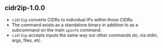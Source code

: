 ## cidr2ip-1.0.0
* `cidr2ip` converts CIDRs to individual IPs within those CIDRs.
* The command exists as a standalone binary in addition to as a subcommand on the
main `ipinfo` command.
* `cidr2ip` accepts inputs the same way our other commands do, via stdin, args,
files, etc.
